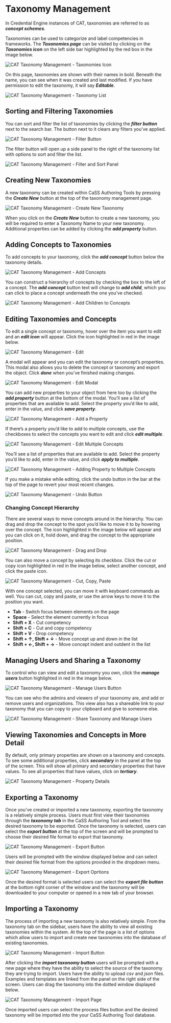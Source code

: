 # Taxonomy Management

In Credential Engine instances of CAT, taxonomies are referred to as ***concept schemes***.

Taxonomies can be used to categorize and label competencies in frameworks. The ***Taxonomies page*** can be visited by clicking on the ***Taxonomies icon*** on the left side bar highlighted by the red box in the image below.

![CAT Taxonomy Management - Taxonomies Icon](~@img/taxonomies-icon.png)

On this page, taxonomies are shown with their names in bold. Beneath the name, you can see when it was created and last modified. If you have permission to edit the taxonomy, it will say ***Editable***.

![CAT Taxonomy Management - Taxonomy List](~@img/taxonomies-list.png)

## Sorting and Filtering Taxonomies

You can sort and filter the list of taxonomies by clicking the ***filter button*** next to the search bar. The button next to it clears any filters you’ve applied.

![CAT Taxonomy Management - Filter Button](~@img/taxonomies-filter-button.png)

The filter button will open up a side panel to the right of the taxonomy list with options to sort and filter the list.

![CAT Taxonomy Management - Filter and Sort Panel](~@img/taxonomies-filter-and-sort.png)

## Creating New Taxonomies

A new taxonomy can be created within CaSS Authoring Tools by pressing the ***Create New*** button at the top of the taxonomy management page.

![CAT Taxonomy Management - Create New Taxonomy](~@img/taxonomies-create-new.png)

When you click on the ***Create New*** button to create a new taxonomy, you will be required to enter a Taxonomy Name to your new taxonomy. Additional properties can be added by clicking the ***add property*** button.

## Adding Concepts to Taxonomies

To add concepts to your taxonomy, click the ***add concept*** button below the taxonomy details.

![CAT Taxonomy Management - Add Concepts](~@img/taxonomies-add-concepts.png)

You can construct a hierarchy of concepts by checking the box to the left of a concept. The ***add concept*** button text will change to ***add child***, which you can click to place a concept underneath the one you’ve checked.

![CAT Taxonomy Management - Add Children to Concepts](~@img/taxonomies-add-child.png)

## Editing Taxonomies and Concepts

To edit a single concept or taxonomy, hover over the item you want to edit and an ***edit icon*** will appear. Click the icon highlighted in red in the image below.

![CAT Taxonomy Management - Edit](~@img/taxonomies-edit.png)

A modal will appear and you can edit the taxonomy or concept’s properties. This modal also allows you to delete the concept or taxonomy and export the object. Click ***done*** when you’ve finished making changes.

![CAT Taxonomy Management - Edit Modal](~@img/taxonomies-edit-modal.png)

You can add new properties to your object from here too by clicking the ***add property*** button at the bottom of the modal. You’ll see a list of properties that are available to add. Select the property you’d like to add, enter in the value, and click ***save property***.

![CAT Taxonomy Management - Add a Property](~@img/taxonomies-add-property.png)

If there’s a property you’d like to add to multiple concepts, use the checkboxes to select the concepts you want to edit and click ***edit multiple***.

![CAT Taxonomy Management - Edit Multiple Concepts](~@img/taxonomies-edit-multiple.png)

You’ll see a list of properties that are available to add. Select the property you’d like to add, enter in the value, and click ***apply to multiple***.

![CAT Taxonomy Management - Adding Property to Multiple Concepts](~@img/taxonomies-adding-property-to-multiple.png)

If you make a mistake while editing, click the undo button in the bar at the top of the page to revert your most recent changes.

![CAT Taxonomy Management - Undo Button](~@img/taxonomies-undo-button.png)

### Changing Concept Hierarchy

There are several ways to move concepts around in the hierarchy. You can drag and drop the concept to the spot you’d like to move it to by hovering over the concept. The icon highlighted in the image below will appear and you can click on it, hold down, and drag the concept to the appropriate position.

![CAT Taxonomy Management - Drag and Drop](~@img/taxonomies-drag-and-drop.png)

You can also move a concept by selecting its checkbox. Click the cut or copy icon highlighted in red in the image below, select another concept, and click the paste icon.

![CAT Taxonomy Management - Cut, Copy, Paste](~@img/taxonomies-cut-copy-paste.png)

With one concept selected, you can move it with keyboard commands as well. You can cut, copy and paste, or use the arrow keys to move it to the position you want.

- **Tab** - Switch focus between elements on the page
- **Space** - Select the element currently in focus
- **Shift + X** - Cut competency
- **Shift + C** - Cut and copy competency <!-- TODO Is this correct? -->
- **Shift + V** - Drop competency
- **Shift + ↑, Shift + ↓** - Move concept up and down in the list
- **Shift + ←, Shift + →** - Move concept indent and outdent in the list

## Managing Users and Sharing a Taxonomy

To control who can view and edit a taxonomy you own, click the ***manage users*** button highlighted in red in the image below.

![CAT Taxonomy Management - Manage Users Button](~@img/taxonomies-users-button.png)

You can see who the admins and viewers of your taxonomy are, and add or remove users and organizations. This view also has a shareable link to your taxonomy that you can copy to your clipboard and give to someone else.

![CAT Taxonomy Management - Share Taxonomy and Manage Users](~@img/taxonomies-manage-users.png)

## Viewing Taxonomies and Concepts in More Detail

By default, only primary properties are shown on a taxonomy and concepts. To see some additional properties, click ***secondary*** in the panel at the top of the screen. This will show all primary and secondary properties that have values. To see all properties that have values, click on ***tertiary***.

![CAT Taxonomy Management - Property Details](~@img/taxonomies-property-details.png)

## Exporting a Taxonomy

Once you’ve created or imported a new taxonomy, exporting the taxonomy is a relatively simple process. Users must first view their taxonomies through the ***taxonomy tab*** in the CaSS Authoring Tool and select the desired taxonomy to be exported. Once the taxonomy is selected, users can select the ***export button*** at the top of the screen and will be prompted to choose their desired file format to export that taxonomy.

![CAT Taxonomy Management - Export Button](~@img/exporting-frameworks.png)

Users will be prompted with the window displayed below and can select their desired file format from the options provided in the dropdown menu.

![CAT Taxonomy Management - Export Oprtions](~@img/select-option-export.png)

Once the desired format is selected users can select the ***export file button*** at the bottom right corner of the window and the taxonomy will be downloaded to your computer or opened in a new tab of your browser.

## Importing a Taxonomy

The process of importing a new taxonomy is also relatively simple. From the taxonomy tab on the sidebar, users have the ability to view all existing taxonomies within the system. At the top of the page is a list of options which allow users to import and create new taxonomies into the database of existing taxonomies.

![CAT Taxonomy Management - Import Button ](~@img/taxonomy-import-button.png)

After clicking the ***import taxonomy button*** users will be prompted with a new page where they have the ability to select the source of the taxonomy they are trying to import. Users have the ability to upload *csv* and *json* files. Examples and templates are linked from the panel on the right side of the screen. Users can drag the taxonomy into the dotted window displayed below.

![CAT Taxonomy Management - Import Page](~@img/taxonomy-import-page.png)

Once imported users can select the process files button and the desired taxonomy will be imported into the your CaSS Authoring Tool database.
